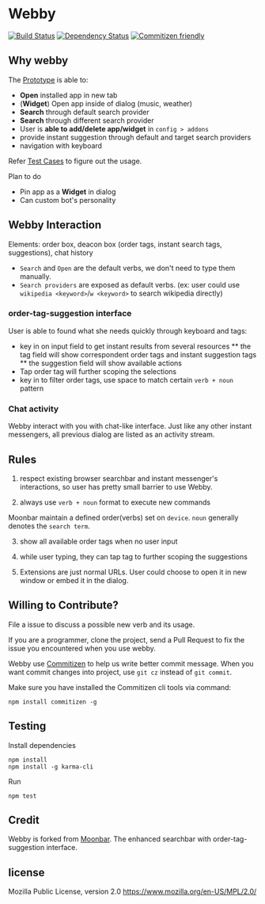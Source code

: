 # Webby

[![Build Status](https://travis-ci.org/gasolin/webby.png)](https://travis-ci.org/gasolin/webby) [![Dependency Status](https://david-dm.org/gasolin/webby/dev-status.svg)](https://david-dm.org/gasolin/webby) [![Commitizen friendly](https://img.shields.io/badge/commitizen-friendly-brightgreen.svg)](http://commitizen.github.io/cz-cli/)

## Why webby

The [Prototype](https://gasolin.github.io/webby) is able to:
 * **Open** installed app in new tab
 * (**Widget**) Open app inside of dialog (music, weather)
 * **Search** through default search provider
 * **Search** through different search provider
 * User is **able to add/delete app/widget** in `config > addons`
 * provide instant suggestion through default and target search providers
 * navigation with keyboard

Refer [Test Cases](https://github.com/gasolin/webby/blob/master/TEXTCASES.md) to figure out the usage.

Plan to do

 * Pin app as a **Widget** in dialog
 * Can custom bot's personality

## Webby Interaction

Elements: order box, deacon box (order tags, instant search tags, suggestions), chat history

* `Search` and `Open` are the default verbs, we don't need to type them manually.
* `Search providers` are exposed as default verbs. (ex: user could use `wikipedia <keyword>`/`w <keyword>` to search wikipedia directly)

### order-tag-suggestion interface

User is able to found what she needs quickly through keyboard and tags:
* key in on input field to get instant results from several resources
** the tag field will show correspondent order tags and instant suggestion tags
** the suggestion field will show available actions
* Tap order tag will further scoping the selections
* key in to filter order tags, use space to match certain `verb + noun` pattern

### Chat activity

Webby interact with you with chat-like interface. Just like any other instant messengers, all previous dialog are listed as an activity stream.

## Rules

1. respect existing browser searchbar and instant messenger's interactions, so user has pretty small barrier to use Webby.

2. always use `verb + noun` format to execute new commands

Moonbar maintain a defined order(verbs) set on `device`. `noun` generally denotes the `search term`.

3. show all available order tags when no user input

4. while user typing, they can tap tag to further scoping the suggestions

5. Extensions are just normal URLs. User could choose to open it in new window or embed it in the dialog.

## Willing to Contribute?

File a issue to discuss a possible new verb and its usage.

If you are a programmer, clone the project, send a Pull Request to fix the issue you encountered when you use webby.

Webby use [Commitizen](https://github.com/commitizen/cz-cli) to help us write better commit message. When you want commit changes into project, use `git cz` instead of `git commit`.

Make sure you have installed the Commitizen cli tools via command:

```
npm install commitizen -g
```

## Testing

Install dependencies

```
npm install
npm install -g karma-cli
```

Run

```
npm test
```

## Credit

Webby is forked from [Moonbar](https://www.github.com/gasolin/moonbar). The enhanced searchbar with order-tag-suggestion interface.


## license

Mozilla Public License, version 2.0
https://www.mozilla.org/en-US/MPL/2.0/
